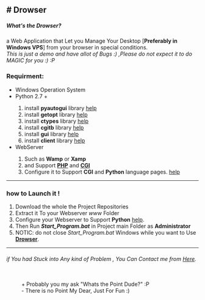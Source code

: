 <h2># Drowser</h2>
<h5>What's the Drowser?</h5>a Web Application that Let you Manage Your Desktop [<b>Preferably in Windows VPS</b>] from your browser in special conditions.<br>
<i> This is just a demo and have allot of Bugs :) ,Please do not expect it to do MAGIC for you :) :P </i><br>
<h3>Requirment:</h3>
<ul>
<li>Windows Operation System</li>
<li>Python 2.7 +</li>
<ol>
<li>install <b>pyautogui</b> library <a href='https://www.google.com/search?q=install puautogui library in python by pip'>help</a></li>
<li>install <b>getopt</b> library <a href='https://www.google.com/search?q=install getopt library in python by pip'>help</a></li>
<li>install <b>ctypes</b> library <a href='https://www.google.com/search?q=install ctypes library in python by pip'>help</a></li>
<li>install <b>cgitb</b> library <a href='https://www.google.com/search?q=install cgitb library in python by pip'>help</a></li>
<li>install <b>gui</b> library <a href='https://www.google.com/search?q=install gui library in python by pip'>help</a></li>
<li>install <b>client</b> library <a href='https://www.google.com/search?q=install client library in python by pip'>help</a></li>
</ol>
<li>WebServer</li>
<ol>
<li>Such as <b>Wamp</b> or <b>Xamp</b></li>
<li>and Support <b><a href='http://php.net'>PHP</a></b> and <b><a href='https://www.w3.org/CGI/'>CGI</a></b></li>
<li>Configure it to Support <b>CGI</b> and <b>Python</b> language pages. <a href='https://www.google.com/search?q=Configure CGI and Python in Wamp'>help</a></li>
</ol>
</ul>
<hr>
<h3>how to Launch it !</h3>
<ol>
<li>Download the whole the Project Repositories</li>
<li>Extract it To your Webserver <i>www</i> Folder</li>
<li>Configure your Webserver to Support <b>Python</b> <a href='https://stackoverflow.com/questions/2137394/how-to-setup-and-run-python-on-wampserver'>help</a>.</li>
<li>Then Run <b><i>Start_Program.bat</i></b> in Project main Folder as <b>Administrator</b></li>
<li>NOTIC: do not close <i>Start_Program.bat</i> Windows while you want to Use <b><a href='https://github.com/SaeedEY/Drowser'>Drowser</a></b>.</li>
</ol>
<hr>
<h6><p>if You had Stuck into Any kind of Problem , You Can Contact me from <a href='https://saeedey.com/?lang=en#ContactMe'>Here</a>.</h6>
<br>
&nbsp&nbsp&nbsp&nbsp&nbsp&nbsp&nbsp&nbsp&nbsp&nbsp+ Probably you my ask "Whats the Point Dude?" :P<br>
&nbsp&nbsp&nbsp&nbsp&nbsp&nbsp&nbsp&nbsp&nbsp&nbsp- There is no Point My Dear, Just For Fun :)

